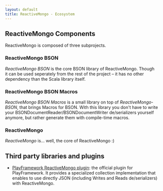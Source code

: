 ```yaml
---
layout: default
title: ReactiveMongo - Ecosystem
---
```


## ReactiveMongo Components

ReactiveMongo is composed of three subprojects.

### ReactiveMongo BSON
_ReactiveMongo BSON_ is the core BSON library of ReactiveMongo. Though it can be used seperately from the rest of the project – it has no other dependency than the Scala library itself.

### ReactiveMongo BSON Macros
_ReactiveMongo BSON Macros_ is a small library on top of _ReactiveMongo-BSON_, that brings Macros for BSON. With this library you don't have to write your BSONDocumentReader/BSONDocumentWriter de/serializers yourself anymore, but rather generate them with compile-time macros.

### ReactiveMongo
_ReactiveMongo_ is... well, the core of ReactiveMongo :)

## Third party libraries and plugins

* [PlayFramework ReactiveMongo plugin](https://github.com/zenexity/Play-ReactiveMongo): the official plugin for PlayFramework. It provides a specialized collection implementation that enables to use directly JSON (including Writes and Reads de/serializers) with ReactiveMongo.